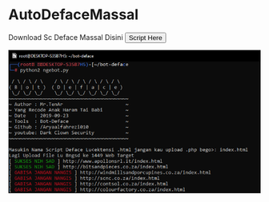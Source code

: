 # AutoDefaceMassal

Download Sc Deface Massal Disini
<a href="https://tinyurl.com/5x3um45h">
<button type="submit">Script Here</button>
 
<img src="botdeface.png">
